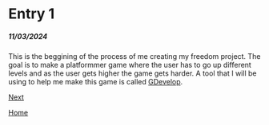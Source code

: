 # Entry 1
##### 11/03/2024

This is the beggining of the process of me creating my freedom project. The goal is to make a platformmer game where the user has to go up different levels and as the user gets higher the game gets harder. A tool that I will be using to help me make this game is called [GDevelop](https://gdevelop.io/).

[Next](entry02.md)

[Home](../README.md)

